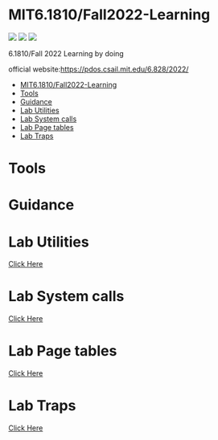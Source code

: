 # MIT6.1810/Fall2022-Learning
![](https://img.shields.io/github/repo-size/Iamnotphage/MIT6.S801-6.828-Learning) ![](https://img.shields.io/badge/license-MIT-blue) ![](https://img.shields.io/github/stars/Iamnotphage/MIT6.S801-6.828-Learning?style=social)

6.1810/Fall 2022 Learning by doing

official website:https://pdos.csail.mit.edu/6.828/2022/

- [MIT6.1810/Fall2022-Learning](#mit61810fall2022-learning)
- [Tools](#tools)
- [Guidance](#guidance)
- [Lab Utilities](#lab-utilities)
- [Lab System calls](#lab-system-calls)
- [Lab Page tables](#lab-page-tables)
- [Lab Traps](#lab-traps)

# Tools

# Guidance

# Lab Utilities

[Click Here](/Lab%20Utilities.md)

# Lab System calls

[Click Here](/Lab%20System%20calls.md)

# Lab Page tables

[Click Here](/Lab%20Page%20tables.md)

# Lab Traps

[Click Here](/Lab%20Traps.md)